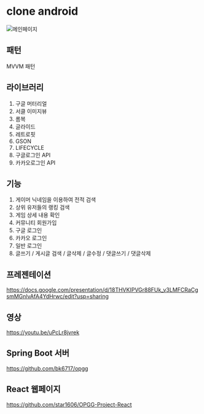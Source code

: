 #  clone android



![메인페이지](https://img1.daumcdn.net/thumb/R1280x0/?scode=mtistory2&fname=https%3A%2F%2Fblog.kakaocdn.net%2Fdn%2FAdn7L%2FbtqHXC3R25X%2FAxJ8MV8ckXS4jFdkYS6UXk%2Fimg.png)



## 패턴

MVVM 패턴



## 라이브러리

1. 구글 머터리얼
2. 서클 이미지뷰
3. 롬복
4. 글라이드
5. 레트로핏
6. GSON
7. LIFECYCLE
8. 구글로그인 API
9. 카카오로그인 API





## 기능

1. 게이머 닉네임을 이용하여 전적 검색
2. 상위 유저들의 랭킹 검색
3. 게임 상세 내용 확인
4. 커뮤니티 회원가입
5. 구글 로그인
6. 카카오 로그인
7. 일반 로그인
8. 글쓰기 / 게시글 검색 / 글삭제 / 글수정 / 댓글쓰기 / 댓글삭제 



## 프레젠테이션

https://docs.google.com/presentation/d/18THVKIPVGr88FUk_v3LMFCRaCgsmMGnlvAfA4YdHrwc/edit?usp=sharing



## 영상

https://youtu.be/uPcLr8jvrek



## Spring Boot 서버

https://github.com/bk6717/opgg



## React 웹페이지

https://github.com/star1606/OPGG-Project-React
